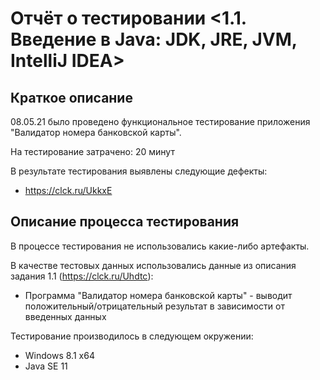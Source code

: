 # Отчёт о тестировании <1.1. Введение в Java: JDK, JRE, JVM, IntelliJ IDEA>

## Краткое описание

08.05.21 было проведено функциональное тестирование приложения "Валидатор номера банковской карты".

На тестирование затрачено: 20 минут

В результате тестирования выявлены следующие дефекты:
* https://clck.ru/UkkxE

## Описание процесса тестирования

В процессе тестирования не использовались какие-либо артефакты.

В качестве тестовых данных использовались данные из описания задания 1.1 (https://clck.ru/Uhdtc):
* Программа "Валидатор номера банковской карты" - выводит положительный/отрицательный результат в зависимости от введенных данных


Тестирование производилось в следующем окружении:
* Windows 8.1 x64
* Java SE 11

 